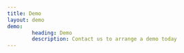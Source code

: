 ```yaml
---
title: Demo
layout: demo
demo:
        heading: Demo
        description: Contact us to arrange a demo today
---
```


